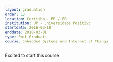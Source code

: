 ```yaml
---
layout: graduation
order: 10
location: Curitiba - PR / BR
institution: UP - Universidade Positivo
startdate: 2016-03-18
enddate: 2018-03-01
type: Post Graduate
course: Embedded Systems and Internet of Things
---
```


Excited to start this course